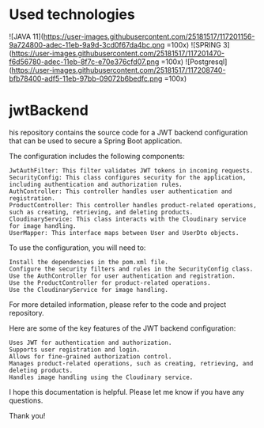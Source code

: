 
# Used technologies
![JAVA 11](https://user-images.githubusercontent.com/25181517/117201156-9a724800-adec-11eb-9a9d-3cd0f67da4bc.png =100x)
![SPRING 3](https://user-images.githubusercontent.com/25181517/117201470-f6d56780-adec-11eb-8f7c-e70e376cfd07.png =100x)
![Postgresql](https://user-images.githubusercontent.com/25181517/117208740-bfb78400-adf5-11eb-97bb-09072b6bedfc.png =100x)

# jwtBackend

his repository contains the source code for a JWT backend configuration that can be used to secure a Spring Boot application.

The configuration includes the following components:

    JwtAuthFilter: This filter validates JWT tokens in incoming requests.
    SecurityConfig: This class configures security for the application, including authentication and authorization rules.
    AuthController: This controller handles user authentication and registration.
    ProductController: This controller handles product-related operations, such as creating, retrieving, and deleting products.
    CloudinaryService: This class interacts with the Cloudinary service for image handling.
    UserMapper: This interface maps between User and UserDto objects.

To use the configuration, you will need to:

    Install the dependencies in the pom.xml file.
    Configure the security filters and rules in the SecurityConfig class.
    Use the AuthController for user authentication and registration.
    Use the ProductController for product-related operations.
    Use the CloudinaryService for image handling.

For more detailed information, please refer to the code and project repository.

Here are some of the key features of the JWT backend configuration:

    Uses JWT for authentication and authorization.
    Supports user registration and login.
    Allows for fine-grained authorization control.
    Manages product-related operations, such as creating, retrieving, and deleting products.
    Handles image handling using the Cloudinary service.

I hope this documentation is helpful. Please let me know if you have any questions.

Thank you!
